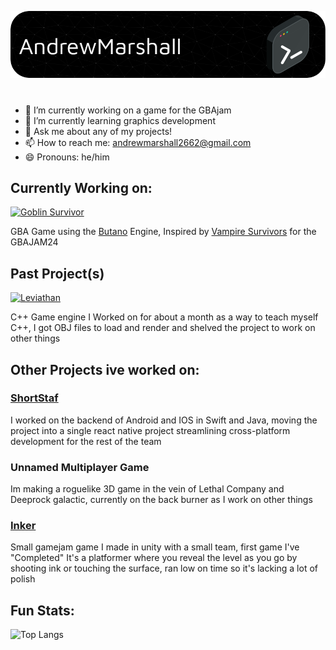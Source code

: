 ![Header](./github-header-image.png)
#

- 🔭 I’m currently working on a game for the GBAjam  
- 🌱 I’m currently learning graphics development
- 💬 Ask me about any of my projects!
- 📫 How to reach me: andrewmarshall2662@gmail.com 
- 😄 Pronouns: he/him

## Currently Working on:
[![Goblin Survivor](https://github-readme-stats.vercel.app/api/pin/?username=afk47&repo=GoblinSurvivor)](https://github.com/afk47/GoblinSurvivor)

GBA Game using the [Butano](https://github.com/GValiente/butano) Engine, Inspired by [Vampire Survivors](https://store.steampowered.com/app/1794680/Vampire_Survivors/) for the GBAJAM24

## Past Project(s)
[![Leviathan](https://github-readme-stats.vercel.app/api/pin/?username=afk47&repo=Leviathan-Engine)](https://github.com/afk47/Leviathan-Engine)

C++ Game engine I Worked on for about a month as a way to teach myself C++, I got OBJ files to load and render and shelved the project to work on other things


## Other Projects ive worked on:

### [ShortStaf](https://shortstaf.com) 
I worked on the backend of Android and IOS in Swift and Java, moving the project into a single react native project streamlining cross-platform development for the rest of the team

### Unnamed Multiplayer Game
Im making a roguelike 3D game in the vein of Lethal Company and Deeprock galactic, currently on the back burner as I work on other things

### [Inker](https://syncc23.itch.io/inker)
Small gamejam game I made in unity with a small team, first game I've "Completed"
It's a platformer where you reveal the level as you go by shooting ink or touching the surface, ran low on time so it's lacking a lot of polish




## Fun Stats:

![Top Langs](https://github-readme-stats.vercel.app/api/top-langs/?username=afk47&hide_progress=true)
